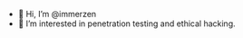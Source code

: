 - 👋 Hi, I’m @immerzen
- 👀 I’m interested in penetration testing and ethical hacking.

<!---
immerzen/immerzen is a ✨ special ✨ repository because its `README.md` (this file) appears on your GitHub profile.
You can click the Preview link to take a look at your changes.
--->
